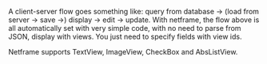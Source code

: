 A client-server flow goes something like: 
query from database -> (load from server -> save ->) display -> edit -> update.
With netframe, the flow above is all automatically set with very simple code, with no need to parse from JSON, display with views. You just need to specify fields with view ids.

Netframe supports TextView, ImageView, CheckBox and AbsListView.

